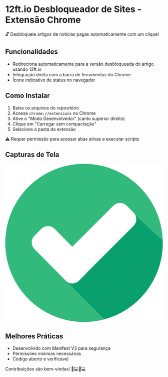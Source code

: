 # 12ft.io Desbloqueador de Sites - Extensão Chrome

🔓 Desbloqueie artigos de notícias pagas automaticamente com um clique!

## Funcionalidades
- Redireciona automaticamente para a versão desbloqueada do artigo usando 12ft.io
- Integração direta com a barra de ferramentas do Chrome
- Ícone indicativo de status no navegador

## Como Instalar
1. Baixe os arquivos do repositório
2. Acesse `chrome://extensions` no Chrome
3. Ative o "Modo Desenvolvedor" (canto superior direito)
4. Clique em "Carregar sem compactação"
5. Selecione a pasta da extensão

⚠️ Requer permissão para acessar abas ativas e executar scripts

## Capturas de Tela
![Exemplo de uso](images/checked.png)

## Melhores Práticas
- Desenvolvido com Manifest V3 para segurança
- Permissões mínimas necessárias
- Código aberto e verificável

Contribuições são bem-vindas! 👩💻👨💻